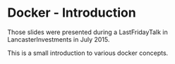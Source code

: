 # Docker - Introduction

Those slides were presented during a LastFridayTalk in LancasterInvestments in July 2015.

This is a small introduction to various docker concepts.
